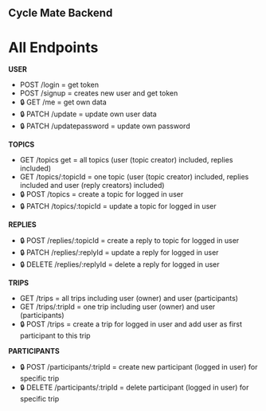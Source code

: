 ## Cycle Mate Backend

# All Endpoints

**USER**

- POST /login = get token
- POST /signup = creates new user and get token
- 🔒 GET /me = get own data
- 🔒 PATCH /update = update own user data
- 🔒 PATCH /updatepassword = update own password

**TOPICS**

- GET /topics get = all topics (user (topic creator) included, replies included)
- GET /topics/:topicId = one topic (user (topic creator) included, replies included and user (reply creators) included)
- 🔒 POST /topics = create a topic for logged in user
- 🔒 PATCH /topics/:topicId = update a topic for logged in user

**REPLIES**

- 🔒 POST /replies/:topicId = create a reply to topic for logged in user
- 🔒 PATCH /replies/:replyId = update a reply for logged in user
- 🔒 DELETE /replies/:replyId = delete a reply for logged in user

**TRIPS**

- GET /trips = all trips including user (owner) and user (participants)
- GET /trips/:tripId = one trip including user (owner) and user (participants)
- 🔒 POST /trips = create a trip for logged in user and add user as first participant to this trip

**PARTICIPANTS**

- 🔒 POST /participants/:tripId = create new participant (logged in user) for specific trip
- 🔒 DELETE /participants/:tripId = delete participant (logged in user) for specific trip
